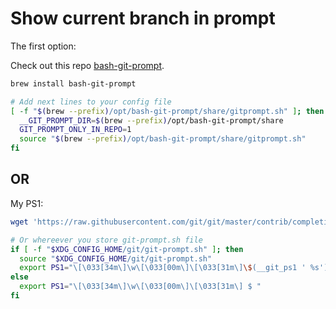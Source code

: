 # Show current branch in prompt

The first option:

Check out this repo [bash-git-prompt](https://github.com/magicmonty/bash-git-prompt).

```bash
brew install bash-git-prompt

# Add next lines to your config file
[ -f "$(brew --prefix)/opt/bash-git-prompt/share/gitprompt.sh" ]; then
  __GIT_PROMPT_DIR=$(brew --prefix)/opt/bash-git-prompt/share
  GIT_PROMPT_ONLY_IN_REPO=1
  source "$(brew --prefix)/opt/bash-git-prompt/share/gitprompt.sh"
fi
```

## OR

My PS1:
```bash
wget 'https://raw.githubusercontent.com/git/git/master/contrib/completion/git-prompt.sh'

# Or whereever you store git-prompt.sh file
if [ -f "$XDG_CONFIG_HOME/git/git-prompt.sh" ]; then
  source "$XDG_CONFIG_HOME/git/git-prompt.sh"
  export PS1="\[\033[34m\]\w\[\033[00m\]\[\033[31m\]\$(__git_ps1 ' %s')\[\033[00m\] $ "
else
  export PS1="\[\033[34m\]\w\[\033[00m\]\[\033[31m\] $ "
fi
```
